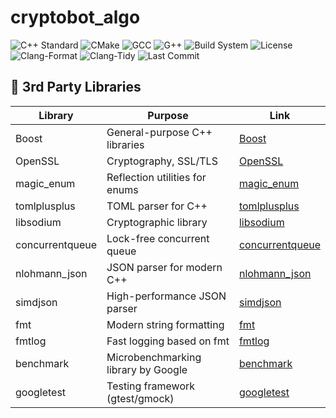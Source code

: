 # cryptobot_algo
![C++ Standard](https://img.shields.io/badge/C%2B%2B-23-blue)
![CMake](https://img.shields.io/badge/CMake-3.28-informational)
![GCC](https://img.shields.io/badge/GCC-13.2.0-blue)
![G++](https://img.shields.io/badge/G++-14.2.0-blue)
![Build System](https://img.shields.io/badge/build%20system-ninja-blue?logo=ninja)
![License](https://img.shields.io/github/license/linoxoidunix/cryptobot_algo)
![Clang-Format](https://img.shields.io/badge/style-clang--format-brightgreen)
![Clang-Tidy](https://img.shields.io/badge/lint-clang--tidy-blue)
![Last Commit](https://img.shields.io/github/last-commit/linoxoidunix/cryptobot_algo)


## 🧩 3rd Party Libraries

| Library             | Purpose                             | Link                                  |
|---------------------|-------------------------------------|----------------------------------------|
| Boost               | General-purpose C++ libraries        | [Boost](https://www.boost.org/)        |
| OpenSSL             | Cryptography, SSL/TLS                | [OpenSSL](https://www.openssl.org/)    |
| magic_enum          | Reflection utilities for enums       | [magic_enum](https://github.com/Neargye/magic_enum) |
| tomlplusplus        | TOML parser for C++                  | [tomlplusplus](https://github.com/marzer/tomlplusplus) |
| libsodium           | Cryptographic library                | [libsodium](https://github.com/jedisct1/libsodium) |
| concurrentqueue     | Lock-free concurrent queue           | [concurrentqueue](https://github.com/cameron314/concurrentqueue) |
| nlohmann_json       | JSON parser for modern C++           | [nlohmann_json](https://github.com/nlohmann/json) |
| simdjson            | High-performance JSON parser         | [simdjson](https://github.com/simdjson/simdjson) |
| fmt                 | Modern string formatting             | [fmt](https://github.com/fmtlib/fmt) |
| fmtlog              | Fast logging based on fmt            | [fmtlog](https://github.com/MengRao/fmtlog) |
| benchmark           | Microbenchmarking library by Google  | [benchmark](https://github.com/google/benchmark) |
| googletest          | Testing framework (gtest/gmock)      | [googletest](https://github.com/google/googletest) |

